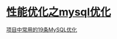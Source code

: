 # [性能优化之mysql优化](https://www.imooc.com/learn/194)


[项目中常用的19条MySQL优化](https://mp.weixin.qq.com/s/EZRyQWjKRpoleUWEubQTYw)